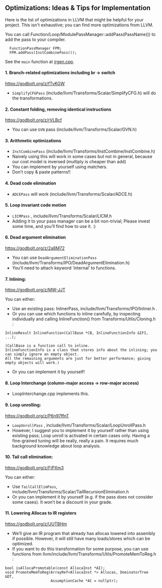 ## Optimizations: Ideas & Tips for Implementation

Here is the list of optimizations in LLVM that might be helpful for your project.
This isn't exhaustive; you can find more optimizations from LLVM.

You can call Function/Loop/ModulePassManager::addPass(PassName()) to add the pass to your compiler.

```
  FunctionPassManager FPM;
  FPM.addPass(InstCombinePass());
```

See the `main` function at [irgen.cpp](https://github.com/snu-sf-class/swpp202101-benchmarks/blob/master/irgen.cpp).

#### 1. Branch-related optimizations including br -> switch
https://godbolt.org/z/fTvKGW

- `SimplifyCFGPass` (include/llvm/Transforms/Scalar/SimplifyCFG.h) will do the transformations.

#### 2. Constant folding, removing identical instructions
https://godbolt.org/z/rVLBcf

- You can use `GVN` pass (include/llvm/Transforms/Scalar/GVN.h)

#### 3. Arithmetic optimizations

- `InstCombinePass` (include/llvm/Transforms/InstCombine/InstCombine.h)
- Naively using this will work in some cases but not in general, because our cost model is inversed (multiply is cheaper than add)
- You can implement by yourself using matchers.
- Don’t copy & paste patterns!!

#### 4. Dead code elimination

- `ADCEPass` will work (include/llvm/Transforms/Scalar/ADCE.h)

#### 5. Loop invariant code motion

- `LICMPass` , include/llvm/Transforms/Scalar/LICM.h
- Adding it to your pass manager can be a bit non-trivial; Please invest some time, and you’ll find how to use it. :)

#### 6. Dead argument elimination
https://godbolt.org/z/2a8M72

- You can use `DeadArgumentEliminationPass` (include/llvm/Transforms/IPO/DeadArgumentElimination.h)
- You’ll need to attach keyword ‘internal’ to functions.

#### 7. Inlining:
https://godbolt.org/z/MW-JJT

You can either:
- Use an existing pass: InlinerPass, include/llvm/Transforms/IPO/Inliner.h .
- Or you can use which functions to inline carefully, by inspecting individually and calling InlineFunction() from Transforms/Utils/Cloning.h :
```
InlineResult InlineFunction(CallBase *CB, InlineFunctionInfo &IFI, ...);

(CallBase is a function call to inline.
InlineFunctionInfo is a class that stores info about the inlining; you can simply ignore an empty object.
All the remaining arguments are just for better performance; giving empty objects will work.)
```
- Or you can implement it by yourself!

#### 8. Loop Interchange (column-major access -> row-major access)

- LoopInterchange.cpp implements this.

#### 9. Loop unrolling:
https://godbolt.org/z/P6n97ffnT

- `LoopUnrollPass` , include/llvm/Transforms/Scalar/LoopUnrollPass.h
- However, I suggest you to implement it by yourself rather than using existing pass;
Loop unroll is activated in certain cases only. Having a fine-grained tuning will be really, really a pain. It requires much background knowledge about loop analysis.

#### 10. Tail call elimination:
https://godbolt.org/z/FiPXm3

You can either:
- Use `TailCallElimPass`, include/llvm/Transforms/Scalar/TailRecursionElimination.h
- Or you can implement it by yourself (e.g. if the pass does not consider some cases). It won’t be a discount in your grade.

#### 11. Lowering Allocas to IR registers
https://godbolt.org/z/UUTBHm 

- We’ll give an IR program that already has allocas lowered into assembly if possible. However, it will still have many loads/stores which can be optimized.
- If you want to do this transformation for some purpose,
you can use functions from llvm/include/llvm/Transforms/Utils/PromoteMemToReg.h :
```
bool isAllocaPromotable(const AllocaInst *AI);
void PromoteMemToReg(ArrayRef<AllocaInst *> Allocas, DominatorTree &DT,
                     AssumptionCache *AC = nullptr);
```


